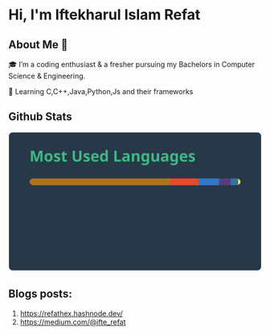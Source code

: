 #                                                                                      Hi, I'm Iftekharul Islam Refat


## About Me 🚀
🎓 I’m a coding enthusiast & a fresher pursuing my Bachelors in Computer Science & Engineering.

🌱 Learning C,C++,Java,Python,Js and their frameworks
## Github Stats

![Screenshot](./download.svg)

## Blogs posts:
1) https://refathex.hashnode.dev/
2) https://medium.com/@ifte_refat
